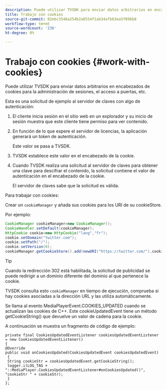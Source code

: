 ```yaml
---
description: Puede utilizar TVSDK para enviar datos arbitrarios en encabezados de cookies para la administración de sesiones, el acceso a puertas, etc.
title: Trabajo con cookies
source-git-commit: 02ebc3548a254b2a6554f1ab34afbb3ea5f09bb8
workflow-type: tm+mt
source-wordcount: '236'
ht-degree: 0%

---
```


# Trabajo con cookies {#work-with-cookies}

Puede utilizar TVSDK para enviar datos arbitrarios en encabezados de cookies para la administración de sesiones, el acceso a puertas, etc.

Esta es una solicitud de ejemplo al servidor de claves con algo de autenticación:

1. El cliente inicia sesión en el sitio web en un explorador y su inicio de sesión muestra que este cliente tiene permiso para ver contenido.
1. En función de lo que espere el servidor de licencias, la aplicación generará un token de autenticación.

   Este valor se pasa a TVSDK.
1. TVSDK establece este valor en el encabezado de la cookie.
1. Cuando TVSDK realiza una solicitud al servidor de claves para obtener una clave para descifrar el contenido, la solicitud contiene el valor de autenticación en el encabezado de la cookie.

   El servidor de claves sabe que la solicitud es válida.

Para trabajar con cookies:

Crear un `cookieManager` y añada sus cookies para los URI de su cookieStore.

Por ejemplo:

```java
CookieManager cookieManager=new CookieManager(); 
CookieHandler.setDefault(cookieManager);  
HttpCookie cookie=new HttpCookie("lang","fr"); 
cookie.setDomain("twitter.com");  
cookie.setPath("/"); 
cookie.setVersion(0); 
cookieManager.getCookieStore().add(newURI("https://twitter.com/"),cookie);
```

>[!TIP]
>
>Cuando la redirección 302 está habilitada, la solicitud de publicidad se puede redirigir a un dominio diferente del dominio al que pertenece la cookie.

TVSDK consulta esto `cookieManager` en tiempo de ejecución, comprueba si hay cookies asociadas a la dirección URL y las utiliza automáticamente.

Se llama al evento MediaPlayerEvent.COOKIES_UPDATED cuando se actualizan las cookies de C++. Este cookieUpdatedEvent tiene un método getCookieString() que devuelve un valor de cadena para la cookie.

A continuación se muestra un fragmento de código de ejemplo:

```
private final CookiesUpdatedEventListener cookiesUpdatedEventListener = new CookiesUpdatedEventListener()  
{ 
@Override 
public void onCookiesUpdated(CookiesUpdatedEvent cookiesUpdatedEvent) 
 { 
 String cookieStr = cookiesUpdatedEvent.getCookieString();  
 logger.i(LOG_TAG + "::MediaPlayer.CookiesUpdatedEventListener#onCookiesUpdated()", "cookieStr " + cookieStr);  
 }  
};
```
